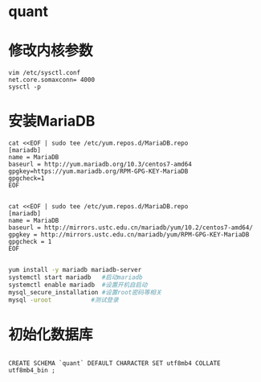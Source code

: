﻿# quant




# 修改内核参数
    vim /etc/sysctl.conf
    net.core.somaxconn= 4000
    sysctl -p

# 安装MariaDB

    cat <<EOF | sudo tee /etc/yum.repos.d/MariaDB.repo
    [mariadb]
    name = MariaDB
    baseurl = http://yum.mariadb.org/10.3/centos7-amd64
    gpgkey=https://yum.mariadb.org/RPM-GPG-KEY-MariaDB
    gpgcheck=1
    EOF
    
    
    cat <<EOF | sudo tee /etc/yum.repos.d/MariaDB.repo
    [mariadb]
    name = MariaDB
    baseurl = http://mirrors.ustc.edu.cn/mariadb/yum/10.2/centos7-amd64/
    gpgkey = http://mirrors.ustc.edu.cn/mariadb/yum/RPM-GPG-KEY-MariaDB
    gpgcheck = 1
    EOF


```sh

yum install -y mariadb mariadb-server
systemctl start mariadb   #启动mariadb
systemctl enable mariadb  #设置开机自启动
mysql_secure_installation #设置root密码等相关
mysql -uroot           #测试登录
```


# 初始化数据库
```mysql

CREATE SCHEMA `quant` DEFAULT CHARACTER SET utf8mb4 COLLATE utf8mb4_bin ;

```